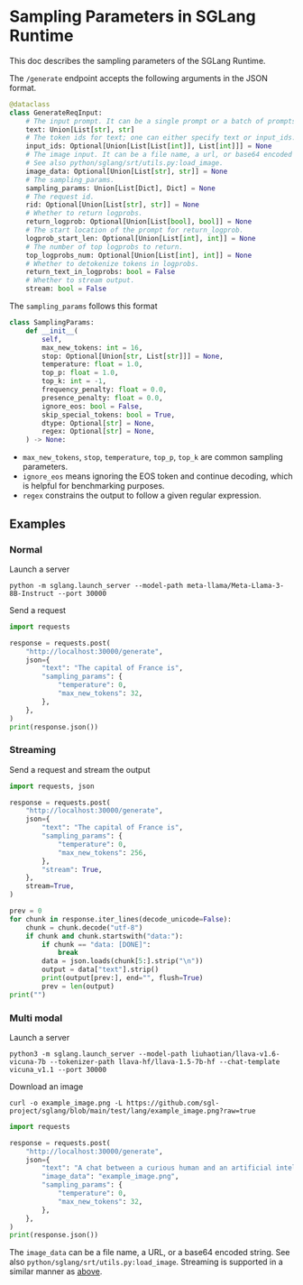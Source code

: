 # Sampling Parameters in SGLang Runtime
This doc describes the sampling parameters of the SGLang Runtime.

The `/generate` endpoint accepts the following arguments in the JSON format.

```python
@dataclass
class GenerateReqInput:
    # The input prompt. It can be a single prompt or a batch of prompts.
    text: Union[List[str], str]
    # The token ids for text; one can either specify text or input_ids.
    input_ids: Optional[Union[List[List[int]], List[int]]] = None
    # The image input. It can be a file name, a url, or base64 encoded string.
    # See also python/sglang/srt/utils.py:load_image.
    image_data: Optional[Union[List[str], str]] = None
    # The sampling_params.
    sampling_params: Union[List[Dict], Dict] = None
    # The request id.
    rid: Optional[Union[List[str], str]] = None
    # Whether to return logprobs.
    return_logprob: Optional[Union[List[bool], bool]] = None
    # The start location of the prompt for return_logprob.
    logprob_start_len: Optional[Union[List[int], int]] = None
    # The number of top logprobs to return.
    top_logprobs_num: Optional[Union[List[int], int]] = None
    # Whether to detokenize tokens in logprobs.
    return_text_in_logprobs: bool = False
    # Whether to stream output.
    stream: bool = False
```

The `sampling_params` follows this format

```python
class SamplingParams:
    def __init__(
        self,
        max_new_tokens: int = 16,
        stop: Optional[Union[str, List[str]]] = None,
        temperature: float = 1.0,
        top_p: float = 1.0,
        top_k: int = -1,
        frequency_penalty: float = 0.0,
        presence_penalty: float = 0.0,
        ignore_eos: bool = False,
        skip_special_tokens: bool = True,
        dtype: Optional[str] = None,
        regex: Optional[str] = None,
    ) -> None:
```

- `max_new_tokens`, `stop`, `temperature`, `top_p`, `top_k` are common sampling parameters.
- `ignore_eos` means ignoring the EOS token and continue decoding, which is helpful for benchmarking purposes.
- `regex` constrains the output to follow a given regular expression.

## Examples

### Normal
Launch a server
```
python -m sglang.launch_server --model-path meta-llama/Meta-Llama-3-8B-Instruct --port 30000
```

Send a request
```python
import requests

response = requests.post(
    "http://localhost:30000/generate",
    json={
        "text": "The capital of France is",
        "sampling_params": {
            "temperature": 0,
            "max_new_tokens": 32,
        },
    },
)
print(response.json())
```

### Streaming
Send a request and stream the output
```python
import requests, json

response = requests.post(
    "http://localhost:30000/generate",
    json={
        "text": "The capital of France is",
        "sampling_params": {
            "temperature": 0,
            "max_new_tokens": 256,
        },
        "stream": True,
    },
    stream=True,
)

prev = 0
for chunk in response.iter_lines(decode_unicode=False):
    chunk = chunk.decode("utf-8")
    if chunk and chunk.startswith("data:"):
        if chunk == "data: [DONE]":
            break
        data = json.loads(chunk[5:].strip("\n"))
        output = data["text"].strip()
        print(output[prev:], end="", flush=True)
        prev = len(output)
print("")
```

### Multi modal

Launch a server
```
python3 -m sglang.launch_server --model-path liuhaotian/llava-v1.6-vicuna-7b --tokenizer-path llava-hf/llava-1.5-7b-hf --chat-template vicuna_v1.1 --port 30000
```

Download an image
```
curl -o example_image.png -L https://github.com/sgl-project/sglang/blob/main/test/lang/example_image.png?raw=true
```

```python
import requests

response = requests.post(
    "http://localhost:30000/generate",
    json={
        "text": "A chat between a curious human and an artificial intelligence assistant. The assistant gives helpful, detailed, and polite answers to the human's questions. USER: <image>\nDescribe this picture ASSISTANT:",
        "image_data": "example_image.png",
        "sampling_params": {
            "temperature": 0,
            "max_new_tokens": 32,
        },
    },
)
print(response.json())
```

The `image_data` can be a file name, a URL, or a base64 encoded string. See also `python/sglang/srt/utils.py:load_image`.
Streaming is supported in a similar manner as [above](#streaming).